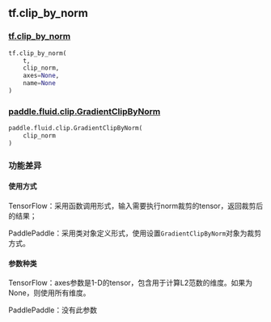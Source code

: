 ## tf.clip_by_norm

### [tf.clip_by_norm](https://www.tensorflow.org/api_docs/python/tf/clip_by_norm)

```python
tf.clip_by_norm(
    t,
    clip_norm,
    axes=None,
    name=None
)
```

### [paddle.fluid.clip.GradientClipByNorm](https://www.paddlepaddle.org.cn/documentation/docs/zh/1.5/api_cn/clip_cn.html#gradientclipbynorm)

```python
paddle.fluid.clip.GradientClipByNorm(
    clip_norm
)
```

### 功能差异

#### 使用方式

TensorFlow：采用函数调用形式，输入需要执行norm裁剪的tensor，返回裁剪后的结果；

PaddlePaddle：采用类对象定义形式，使用设置`GradientClipByNorm`对象为裁剪方式。

#### 参数种类

TensorFlow：axes参数是1-D的tensor，包含用于计算L2范数的维度。如果为None，则使用所有维度。

PaddlePaddle：没有此参数

